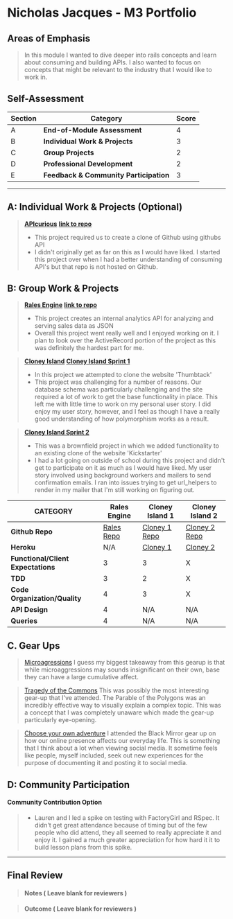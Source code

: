 # Nicholas Jacques - M3 Portfolio

## Areas of Emphasis

> In this module I wanted to dive deeper into rails concepts and learn about consuming and building APIs. I also wanted to focus on concepts that might be relevant to the industry that I would like to work in.

## Self-Assessment

| Section | Category | Score |
| --- | ----- | --- |
| A | **End-of-Module Assessment** | 4 |
| B | **Individual Work & Projects** | 3 |
| C | **Group Projects** | 2 |
| D | **Professional Development** | 2 |
| E | **Feedback & Community Participation** | 3 |

-----------------------

## A: Individual Work & Projects (Optional)

> **[APIcurious](http://backend.turing.io/module3/projects/apicurious)**
> **[link to repo](https://github.com/NicholasJacques/API_curious)**
>* This project required us to create a clone of Github using githubs API
>* I didn't originally get as far on this as I would have liked. I started this project over when I had a better understanding of consuming API's but that repo is not hosted on Github.

## B: Group Work & Projects

> **[Rales Engine](http://backend.turing.io/module3/projects/rails_engine)**
> **[link to repo](https://github.com/NicholasJacques/rails_engine)**
>* This project creates an internal analytics API for analyzing and serving sales data as JSON
>* Overall this project went really well and I enjoyed working on it. I plan to look over the ActiveRecord portion of the project as this was definitely the hardest part for me.

> **[Cloney Island](http://backend.turing.io/module3/projects/cloney_island/cloney_island)**
> **[Cloney Island Sprint 1](https://github.com/NicholasJacques/corkboard)** 
>* In this project we attempted to clone the website 'Thumbtack'
>* This project was challenging for a number of reasons. Our database schema was particularly challenging and the site required a lot of work to get the base functionality in place. This left me with little time to work on my personal user story. I did enjoy my user story, however, and I feel as though I have a really good understanding of how polymorphism works as a result.

> **[Cloney Island Sprint 2](https://)** 
>* This was a brownfield project in which we added functionality to an existing clone of the website 'Kickstarter'
>* I had a lot going on outside of school during this project and didn't get to participate on it as much as I would have liked. My user story involved using background workers and mailers to send confirmation emails. I ran into issues trying to get url_helpers to render in my mailer that I'm still working on figuring out.

| CATEGORY | Rales Engine | Cloney Island 1 | Cloney Island 2 |
| --- | --- | --- | --- |
| **Github Repo** | [Rales Repo](https://github.com/NicholasJacques/rails_engine) | [Cloney 1 Repo](https://github.com/NicholasJacques/corkboard) | [Cloney 2 Repo](https://github.com/jwpincus/punstartr) |
| **Heroku** | N/A| [Cloney 1](http://corkboarded.herokuapp.com) | [Cloney 2](https://cryptic-forest-73269.herokuapp.com) |
| **Functional/Client Expectations** | 3 | 3 | X |
| **TDD** | 3 | 2 | X |
| **Code Organization/Quality** | 4 | 3 | X |
| **API Design** | 4 | N/A | N/A |
| **Queries** | 4 | N/A | N/A |

## C. **Gear Ups**

> [Microagressions](https://github.com/turingschool/gear-up/blob/master/microaggressions_original.markdown)
I guess my biggest takeaway from this gearup is that while microaggressions may sounds insignificant on their own, base they can have a large cumulative affect.

> [Tragedy of the Commons](https://github.com/turingschool/gear-up/blob/master/tragedy_of_the_commons.markdown)
This was possibly the most interesting gear-up that I've attended. The Parable of the Polygons was an incredibly effective way to visually explain a complex topic. This was a concept that I was completely unaware which made the gear-up particularly eye-opening.

> [Choose your own adventure](https://github.com/turingschool/gear-up/)
I attended the Black Mirror gear up on how our online presence affects our everyday life. This is something that I think about a lot when viewing social media. It sometime feels like people, myself included, seek out new experiences for the purpose of documenting it and posting it to social media.  


## D: Community Participation

#### **Community Contribution Option**
>* Lauren and I led a spike on testing with FactoryGirl and RSpec. It didn't get great attendance because of timing but of the few people who did attend, they all seemed to really appreciate it and enjoy it. I gained a much greater appreciation for how hard it it to build lesson plans from this spike.

------------------

## Final Review

> #### Notes ( Leave blank for reviewers )

> #### Outcome ( Leave blank for reviewers )